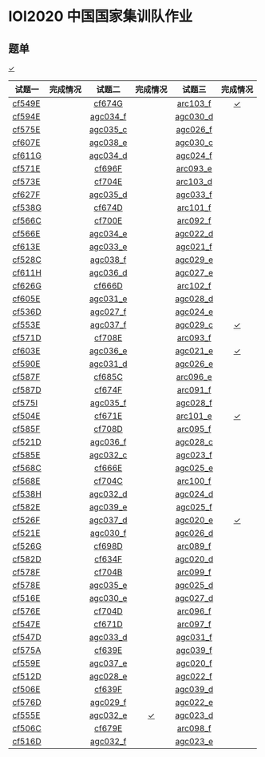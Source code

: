 # IOI2020 中国国家集训队作业 

## 题单

[$\checkmark$]()

| 试题一 | 完成情况 | 试题二 | 完成情况 | 试题三 | 完成情况 |
| - | :-: | :-: | :-: | :-: | :-:
| [cf549E](https://codeforces.com/contest/549/problem/E)||[cf674G](https://codeforces.com/contest/674/problem/G)||[arc103_f](https://atcoder.jp/contests/arc103/tasks/arc103_d)|[$\checkmark$](https://atcoder.jp/contests/arc103/submissions/36008416)|
| [cf594E](https://codeforces.com/contest/594/problem/E)||[agc034_f](https://atcoder.jp/contests/agc034/tasks/agc034_f)||[agc030_d](https://atcoder.jp/contests/agc030/tasks/agc030_d)||
| [cf575E](https://codeforces.com/contest/575/problem/E)||[agc035_c](https://atcoder.jp/contests/agc035/tasks/agc035_c)||[agc026_f](https://atcoder.jp/contests/agc026/tasks/agc026_f)||
| [cf607E](https://codeforces.com/contest/607/problem/E)||[agc038_e](https://atcoder.jp/contests/agc038/tasks/agc038_e)||[agc030_c](https://atcoder.jp/contests/agc030/tasks/agc030_c)||
| [cf611G](https://codeforces.com/contest/611/problem/G)||[agc034_d](https://atcoder.jp/contests/agc034/tasks/agc034_d)||[agc024_f](https://atcoder.jp/contests/agc024/tasks/agc024_f)||
| [cf571E](https://codeforces.com/contest/571/problem/E)||[cf696F](https://codeforces.com/contest/696/problem/F)||[arc093_e](https://atcoder.jp/contests/arc093/tasks/arc093_c)||
| [cf573E](https://codeforces.com/contest/573/problem/E)||[cf704E](https://codeforces.com/contest/704/problem/E)||[arc103_d](https://atcoder.jp/contests/arc103/tasks/arc103_b)||
| [cf627F](https://codeforces.com/contest/627/problem/F)||[agc035_d](https://atcoder.jp/contests/agc035/tasks/agc035_d)||[agc033_f](https://atcoder.jp/contests/agc033/tasks/agc033_f)||
| [cf538G](https://codeforces.com/contest/538/problem/G)||[cf674D](https://codeforces.com/contest/674/problem/D)||[arc101_f](https://atcoder.jp/contests/arc101/tasks/arc101_d)||
| [cf566C](https://codeforces.com/contest/566/problem/C)||[cf700E](https://codeforces.com/contest/700/problem/E)||[arc092_f](https://atcoder.jp/contests/arc092/tasks/arc092_d)||
| [cf566E](https://codeforces.com/contest/566/problem/E)||[agc034_e](https://atcoder.jp/contests/agc034/tasks/agc034_e)||[agc022_d](https://atcoder.jp/contests/agc022/tasks/agc022_d)||
| [cf613E](https://codeforces.com/contest/613/problem/E)||[agc033_e](https://atcoder.jp/contests/agc033/tasks/agc033_e)||[agc021_f](https://atcoder.jp/contests/agc021/tasks/agc021_f)||
| [cf528C](https://codeforces.com/contest/528/problem/C)||[agc038_f](https://atcoder.jp/contests/agc038/tasks/agc038_f)||[agc029_e](https://atcoder.jp/contests/agc029/tasks/agc029_e)||
| [cf611H](https://codeforces.com/contest/611/problem/H)||[agc036_d](https://atcoder.jp/contests/agc036/tasks/agc036_d)||[agc027_e](https://atcoder.jp/contests/agc027/tasks/agc027_e)||
| [cf626G](https://codeforces.com/contest/626/problem/G)||[cf666D](https://codeforces.com/contest/666/problem/D)||[arc102_f](https://atcoder.jp/contests/arc102/tasks/arc102_d)||
| [cf605E](https://codeforces.com/contest/605/problem/E)||[agc031_e](https://atcoder.jp/contests/agc031/tasks/agc031_e)||[agc028_d](https://atcoder.jp/contests/agc028/tasks/agc028_d)||
| [cf536D](https://codeforces.com/contest/536/problem/D)||[agc027_f](https://atcoder.jp/contests/agc027/tasks/agc027_f)||[agc024_e](https://atcoder.jp/contests/agc024/tasks/agc024_e)||
| [cf553E](https://codeforces.com/contest/553/problem/E)||[agc037_f](https://atcoder.jp/contests/agc037/tasks/agc037_f)||[agc029_c](https://atcoder.jp/contests/agc029/tasks/agc029_c)|[$\checkmark$](https://atcoder.jp/contests/agc029/submissions/27450292)|
| [cf571D](https://codeforces.com/contest/571/problem/D)||[cf708E](https://codeforces.com/contest/708/problem/E)||[arc093_f](https://atcoder.jp/contests/arc093/tasks/arc093_d)||
| [cf603E](https://codeforces.com/contest/603/problem/E)||[agc036_e](https://atcoder.jp/contests/agc036/tasks/agc036_e)||[agc021_e](https://atcoder.jp/contests/agc021/tasks/agc021_e)|[$\checkmark$](https://atcoder.jp/contests/agc021/submissions/36017691)|
| [cf590E](https://codeforces.com/contest/590/problem/E)||[agc031_d](https://atcoder.jp/contests/agc031/tasks/agc031_d)||[agc026_e](https://atcoder.jp/contests/agc026/tasks/agc026_e)||
| [cf587F](https://codeforces.com/contest/587/problem/F)||[cf685C](https://codeforces.com/contest/685/problem/C)||[arc096_e](https://atcoder.jp/contests/arc096/tasks/arc096_c)||
| [cf587D](https://codeforces.com/contest/587/problem/D)||[cf674F](https://codeforces.com/contest/674/problem/F)||[arc091_f](https://atcoder.jp/contests/arc091/tasks/arc091_d)||
| [cf575I](https://codeforces.com/contest/575/problem/I)||[agc035_f](https://atcoder.jp/contests/agc035/tasks/agc035_f)||[agc028_f](https://atcoder.jp/contests/agc028/tasks/agc028_f2)||
| [cf504E](https://codeforces.com/contest/504/problem/E)||[cf671E](https://codeforces.com/contest/671/problem/E)||[arc101_e](https://atcoder.jp/contests/arc101/tasks/arc101_c)|[$\checkmark$](https://atcoder.jp/contests/arc101/submissions/35996530)|
| [cf585F](https://codeforces.com/contest/585/problem/F)||[cf708D](https://codeforces.com/contest/708/problem/D)||[arc095_f](https://atcoder.jp/contests/arc095/tasks/arc095_d)||
| [cf521D](https://codeforces.com/contest/521/problem/D)||[agc036_f](https://atcoder.jp/contests/agc036/tasks/agc036_f)||[agc028_c](https://atcoder.jp/contests/agc028/tasks/agc028_c)||
| [cf585E](https://codeforces.com/contest/585/problem/E)||[agc032_c](https://atcoder.jp/contests/agc032/tasks/agc032_c)||[agc023_f](https://atcoder.jp/contests/agc023/tasks/agc023_f)||
| [cf568C](https://codeforces.com/contest/568/problem/C)||[cf666E](https://codeforces.com/contest/666/problem/E)||[agc025_e](https://atcoder.jp/contests/agc025/tasks/agc025_e)||
| [cf568E](https://codeforces.com/contest/568/problem/E)||[cf704C](https://codeforces.com/contest/704/problem/C)||[arc100_f](https://atcoder.jp/contests/arc100/tasks/arc100_d)||
| [cf538H](https://codeforces.com/contest/538/problem/H)||[agc032_d](https://atcoder.jp/contests/agc032/tasks/agc032_d)||[agc024_d](https://atcoder.jp/contests/agc024/tasks/agc024_d)||
| [cf582E](https://codeforces.com/contest/582/problem/E)||[agc039_e](https://atcoder.jp/contests/agc039/tasks/agc039_e)||[agc025_f](https://atcoder.jp/contests/agc025/tasks/agc025_f)||
| [cf526F](https://codeforces.com/contest/526/problem/F)||[agc037_d](https://atcoder.jp/contests/agc037/tasks/agc037_d)||[agc020_e](https://atcoder.jp/contests/agc020/tasks/agc020_e)|[$\checkmark$](https://atcoder.jp/contests/agc020/submissions/35964446)|
| [cf521E](https://codeforces.com/contest/521/problem/E)||[agc030_f](https://atcoder.jp/contests/agc030/tasks/agc030_f)||[agc026_d](https://atcoder.jp/contests/agc026/tasks/agc026_d)||
| [cf526G](https://codeforces.com/contest/526/problem/G)||[cf698D](https://codeforces.com/contest/698/problem/D)||[arc089_f](https://atcoder.jp/contests/arc089/tasks/arc089_d)||
| [cf582D](https://codeforces.com/contest/582/problem/D)||[cf634F](https://codeforces.com/contest/634/problem/F)||[agc020_d](https://atcoder.jp/contests/agc020/tasks/agc020_d)||
| [cf578F](https://codeforces.com/contest/578/problem/F)||[cf704B](https://codeforces.com/contest/704/problem/B)||[arc099_f](https://atcoder.jp/contests/arc099/tasks/arc099_d)||
| [cf578E](https://codeforces.com/contest/578/problem/E)||[agc035_e](https://atcoder.jp/contests/agc035/tasks/agc035_e)||[agc025_d](https://atcoder.jp/contests/agc025/tasks/agc025_d)||
| [cf516E](https://codeforces.com/contest/516/problem/E)||[agc030_e](https://atcoder.jp/contests/agc030/tasks/agc030_e)||[agc027_d](https://atcoder.jp/contests/agc027/tasks/agc027_d)||
| [cf576E](https://codeforces.com/contest/576/problem/E)||[cf704D](https://codeforces.com/contest/704/problem/D)||[arc096_f](https://atcoder.jp/contests/arc096/tasks/arc096_d)||
| [cf547E](https://codeforces.com/contest/547/problem/E)||[cf671D](https://codeforces.com/contest/671/problem/D)||[arc097_f](https://atcoder.jp/contests/arc097/tasks/arc097_d)||
| [cf547D](https://codeforces.com/contest/547/problem/D)||[agc033_d](https://atcoder.jp/contests/agc033/tasks/agc033_d)||[agc031_f](https://atcoder.jp/contests/agc031/tasks/agc031_f)||
| [cf575A](https://codeforces.com/contest/575/problem/A)||[cf639E](https://codeforces.com/contest/639/problem/E)||[agc039_f](https://atcoder.jp/contests/agc039/tasks/agc039_f)||
| [cf559E](https://codeforces.com/contest/559/problem/E)||[agc037_e](https://atcoder.jp/contests/agc037/tasks/agc037_e)||[agc020_f](https://atcoder.jp/contests/agc020/tasks/agc020_f)||
| [cf512D](https://codeforces.com/contest/512/problem/D)||[agc028_e](https://atcoder.jp/contests/agc028/tasks/agc028_e)||[agc022_f](https://atcoder.jp/contests/agc022/tasks/agc022_f)||
| [cf506E](https://codeforces.com/contest/506/problem/E)||[cf639F](https://codeforces.com/contest/639/problem/F)||[agc039_d](https://atcoder.jp/contests/agc039/tasks/agc039_d)||
| [cf576D](https://codeforces.com/contest/576/problem/D)||[agc029_f](https://atcoder.jp/contests/agc029/tasks/agc029_f)||[agc022_e](https://atcoder.jp/contests/agc022/tasks/agc022_e)||
| [cf555E](https://codeforces.com/contest/555/problem/E)||[agc032_e](https://atcoder.jp/contests/agc032/tasks/agc032_e)|[$\checkmark$](https://atcoder.jp/contests/agc032/submissions/36001130)|[agc023_d](https://atcoder.jp/contests/agc023/tasks/agc023_d)||
| [cf506C](https://codeforces.com/contest/506/problem/C)||[cf679E](https://codeforces.com/contest/679/problem/E)||[arc098_f](https://atcoder.jp/contests/arc098/tasks/arc098_d)||
| [cf516D](https://codeforces.com/contest/516/problem/D)||[agc032_f](https://atcoder.jp/contests/agc032/tasks/agc032_f)||[agc023_e](https://atcoder.jp/contests/agc023/tasks/agc023_e)||

